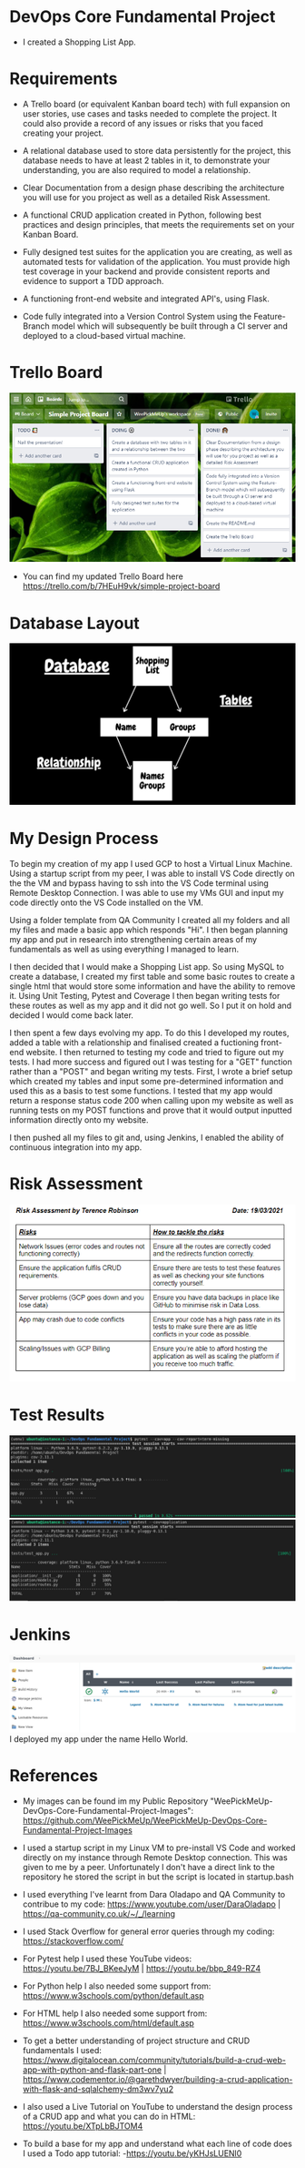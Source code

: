 # DevOps Core Fundamental Project
- I created a Shopping List App.

# Requirements
- A Trello board (or equivalent Kanban board tech) with full expansion on user stories, use cases and tasks needed to complete the project. It could also provide a record of any issues or risks that you faced creating your project.

- A relational database used to store data persistently for the project, this database needs to have at least 2 tables in it, to demonstrate your understanding, you are also required to model a relationship.

- Clear Documentation from a design phase describing the architecture you will use for you project as well as a detailed Risk Assessment.

- A functional CRUD application created in Python, following best practices and design principles, that meets the requirements set on your Kanban Board.

- Fully designed test suites for the application you are creating, as well as automated tests for validation of the application. You must provide high test coverage in your backend and provide consistent reports and evidence to support a TDD approach.

- A functioning front-end website and integrated API's, using Flask.

- Code fully integrated into a Version Control System using the Feature-Branch model which will subsequently be built through a CI server and deployed to a cloud-based virtual machine.

# Trello Board
![alt text](https://github.com/WeePickMeUp/DevOps-Core-Fundamental-Project/blob/main/images/trello%20board.PNG)
- You can find my updated Trello Board here https://trello.com/b/7HEuH9vk/simple-project-board

# Database Layout
![alt text](https://github.com/WeePickMeUp/DevOps-Core-Fundamental-Project/blob/main/images/Shopping%20List%20Database.jpg)

# My Design Process
To begin my creation of my app I used GCP to host a Virtual Linux Machine. Using a startup script from my peer, I  was able to install VS Code directly on the the VM and bypass having to ssh into the VS Code terminal using Remote Desktop Connection. I was able to use my VMs GUI and input my code directly onto the VS Code installed on the VM. 

Using a folder template from QA Community I created all my folders and all my files and made a basic app which responds "Hi". I then began planning my app and put in research into strengthening certain areas of my fundamentals as well as using everything I managed to learn. 

I then decided that I would make a Shopping List app. So using MySQL to create a database, I created my first table and some basic routes to create a single html that would store some information and have the ability to remove it. Using Unit Testing, Pytest and Coverage I then began writing tests for these routes as well as my app and it did not go well. So I put it on hold and decided I would come back later. 

I then spent a few days evolving my app. To do this I developed my routes, added a table with a relationship and finalised created a fuctioning front-end website. I then returned to testing my code and tried to figure out my tests. I had more success and figured out I was testing for a "GET" function rather than a "POST" and began writing my tests. First, I wrote a brief setup which created my tables and input some pre-determined information and used this as a basis to test some functions. I tested that my app would return a response status code 200 when calling upon my website as well as running tests on my POST functions and prove that it would output inputted information directly onto my website. 

I then pushed all my files to git and, using Jenkins, I enabled the ability of continuous integration into my app.

# Risk Assessment
![alt text](https://github.com/WeePickMeUp/DevOps-Core-Fundamental-Project/blob/main/images/risk%20assessment.PNG)

# Test Results
![alt text](https://github.com/WeePickMeUp/DevOps-Core-Fundamental-Project/blob/main/images/test.PNG)
![alt text](https://github.com/WeePickMeUp/DevOps-Core-Fundamental-Project/blob/main/images/test2.PNG)

# Jenkins
![alt text](https://github.com/WeePickMeUp/DevOps-Core-Fundamental-Project/blob/main/images/jenkins.PNG)
I deployed my app under the name Hello World. 

# References
- My images can be found im my Public Repository "WeePickMeUp-DevOps-Core-Fundamental-Project-Images": https://github.com/WeePickMeUp/WeePickMeUp-DevOps-Core-Fundamental-Project-Images
- I used a startup script in my Linux VM to pre-install VS Code and worked directly on my instance through Remote Desktop connection. This was given to me by a peer. Unfortunately I don't have a direct link to the repository he stored the script in but the script is located in startup.bash

- I used everything I've learnt from Dara Oladapo and QA Community to contribue to my code: https://www.youtube.com/user/DaraOladapo | https://qa-community.co.uk/~/_/learning

- I used Stack Overflow for general error queries through my coding: https://stackoverflow.com/

- For Pytest help I used these YouTube videos: https://youtu.be/7BJ_BKeeJyM | https://youtu.be/bbp_849-RZ4

- For Python help I also needed some support from:
https://www.w3schools.com/python/default.asp

- For HTML help I also needed some support from:
https://www.w3schools.com/html/default.asp

- To get a better understanding of project structure and CRUD fundamentals I used: https://www.digitalocean.com/community/tutorials/build-a-crud-web-app-with-python-and-flask-part-one | https://www.codementor.io/@garethdwyer/building-a-crud-application-with-flask-and-sqlalchemy-dm3wv7yu2

- I also used a Live Tutorial on YouTube to understand the design process of a CRUD app and what you can do in HTML:
https://youtu.be/XTpLbBJTOM4

- To build a base for my app and understand what each line of code does I used a Todo app tutorial:
-https://youtu.be/yKHJsLUENl0
